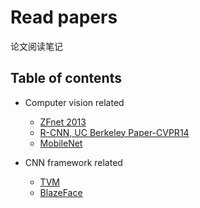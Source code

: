 # Read papers
论文阅读笔记

## Table of contents
- Computer vision related
  - [ZFnet 2013](2018/ZFnet.md)
  - [R-CNN, UC Berkeley Paper-CVPR14](2018/RCNN.md)
  - [MobileNet](2018/Mobilenet.md)

- CNN framework related
  - [TVM](201907/tvm.md)
  - [BlazeFace](201907/blazeface.md)

